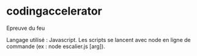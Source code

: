 # codingaccelerator
Epreuve du feu

Langage utilisé : Javascript.
Les scripts se lancent avec node en ligne de commande (ex : node escalier.js [arg]).
